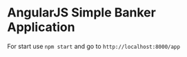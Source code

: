 # AngularJS Simple Banker Application

For start use `npm start` and go to `http://localhost:8000/app`
